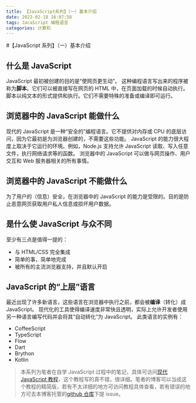 ```yaml
---
title: 【JavaScript系列】（一）基本介绍
date: 2022-02-18 16:07:58
tags: JacaScript 编程语言
categories: 计算机
---
```


#【JavaScript 系列】（一）基本介绍

## 什么是 JavaScript

JavaScript 最初被创建的目的是“使网页更生动”。
这种编程语言写出来的程序被称为**脚本**。它们可以被直接写在网页的 HTML 中，在页面加载的时候自动执行。
脚本以纯文本的形式提供和执行。它们不需要特殊的准备或编译即可运行。

## 浏览器中的 JavaScript 能做什么

现代的 JavaScript 是一种“安全的”编程语言。它不提供对内存或 CPU 的底层访问，因为它最初是为浏览器创建的，不需要这些功能。
JavaScript 的能力很大程度上取决于它运行的环境。例如，Node.js 支持允许 JavaScript 读取、写入任意文件，执行网络请求等的函数。
浏览器中的 JavaScript 可以做与网页操作、用户交互和 Web 服务器相关的所有事情。

## 浏览器中的 JavaScript 不能做什么

为了用户的（信息）安全，在浏览器中的 JavaScript 的能力是受限的。目的是防止恶意网页获取用户私人信息或损坏用户数据。

## 是什么使 JavaScript 与众不同

至少有三点是值得一提的：

- 与 HTML/CSS 完全集成
- 简单的事，简单地完成
- 被所有的主流浏览器支持，并且默认开启

## JavaScript 的“上层”语言

最近出现了许多新语言，这些语言在浏览器中执行之前，都会被**编译**（转化）成 JavaScript。
现代化的工具使得编译速度非常快且透明，实际上允许开发者使用另一种语言编写代码并会将其“自动转化”为 JavaScript。
此类语言的实例有：

- CoffeeScript
- TypeScript
- Flow
- Dart
- Brython
- Kotlin

> 本系列为笔者在自学 JavaScript 过程中的笔记，具体可访问[现代 JavaScript 教程](https://zh.javascript.info/)，这个教程写的真不错，很详细。笔者的博客可以当成这个教程的精简版，若有不太详细的地方可访问教程具体查看，若有错误的地方可去本博客托管的[github 仓库](https://github.com/transparent-reid/MyBlog)下提 issue。

